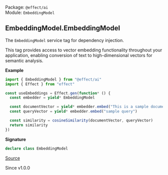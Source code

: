 Package: `@effect/ai`<br />
Module: `EmbeddingModel`<br />

## EmbeddingModel.EmbeddingModel

The `EmbeddingModel` service tag for dependency injection.

This tag provides access to vector embedding functionality throughout your application,
enabling conversion of text to high-dimensional vectors for semantic analysis.

**Example**

```ts
import { EmbeddingModel } from "@effect/ai"
import { Effect } from "effect"

const useEmbeddings = Effect.gen(function* () {
  const embedder = yield* EmbeddingModel

  const documentVector = yield* embedder.embed("This is a sample document")
  const queryVector = yield* embedder.embed("sample query")

  const similarity = cosineSimilarity(documentVector, queryVector)
  return similarity
})
```

**Signature**

```ts
declare class EmbeddingModel
```

[Source](https://github.com/Effect-TS/effect/tree/main/packages/ai/ai/src/EmbeddingModel.ts#L88)

Since v1.0.0